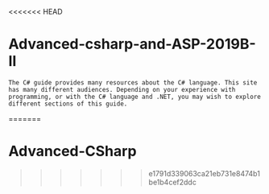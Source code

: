 <<<<<<< HEAD
# Advanced-csharp-and-ASP-2019B-II

```
The C# guide provides many resources about the C# language. This site has many different audiences. Depending on your experience with programming, or with the C# language and .NET, you may wish to explore different sections of this guide.
```
=======
# Advanced-CSharp
>>>>>>> e1791d339063ca21eb731e8474b1be1b4cef2ddc
